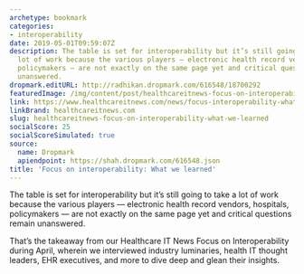 ```yaml
---
archetype: bookmark
categories:
- interoperability
date: 2019-05-01T09:59:07Z
description: The table is set for interoperability but it’s still going to take a
  lot of work because the various players — electronic health record vendors, hospitals,
  policymakers — are not exactly on the same page yet and critical questions remain
  unanswered.
dropmark.editURL: http://radhikan.dropmark.com/616548/18700292
featuredImage: /img/content/post/healthcareitnews-focus-on-interoperability-what-we-learned.png
link: https://www.healthcareitnews.com/news/focus-interoperability-what-we-learned
linkBrand: healthcareitnews.com
slug: healthcareitnews-focus-on-interoperability-what-we-learned
socialScore: 25
socialScoreSimulated: true
source:
  name: Dropmark
  apiendpoint: https://shah.dropmark.com/616548.json
title: 'Focus on interoperability: What we learned'
---
```

The table is set for interoperability but it’s still going to take a lot of work because the various players — electronic health record vendors, hospitals, policymakers — are not exactly on the same page yet and critical questions remain unanswered.

That’s the takeaway from our Healthcare IT News Focus on Interoperability during April, wherein we interviewed industry luminaries, health IT thought leaders, EHR executives, and more to dive deep and glean their insights.

